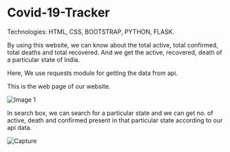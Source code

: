 # Covid-19-Tracker

Technologies: HTML, CSS, BOOTSTRAP, PYTHON, FLASK.

By using this website, we can know about the total active, total confirmed, total deaths and total recovered. And we get the active, recovered, death of a particular state of India.

Here, We use requests module for getting the data from api.

This is the web page of our website.

![Image 1](https://user-images.githubusercontent.com/90758723/152943413-433982fb-afbe-4121-91e2-44c8f6e67434.png)

In search box, we can search for a particular state and we can get no. of active, death and confirmed present in that particular state according to our api data.

![Capture](https://user-images.githubusercontent.com/90758723/152946227-419ad569-6f7c-4d9c-85c5-c0dcda0b09ea.PNG)
